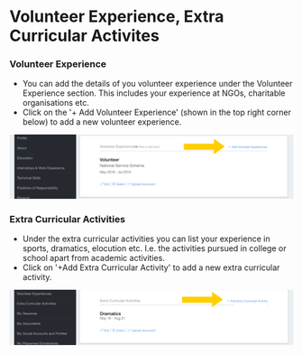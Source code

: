 # Volunteer Experience, Extra Curricular Activites

### Volunteer Experience

* You can add the details of you volunteer experience under the Volunteer Experience section. This includes your experience at NGOs, charitable organisations etc. 
* Click on the '+ Add Volunteer Experience' \(shown in the top right corner below\) to add a new volunteer experience.

![](../../.gitbook/assets/image%20%28184%29.png)

### Extra Curricular Activities

* Under the extra curricular activities you can list your experience in sports, dramatics, elocution etc. I.e. the activities pursued in college or school apart from academic activities.
* Click on '+Add Extra Curricular Activity' to add a new extra curricular activity.

![](../../.gitbook/assets/image%20%28188%29.png)



